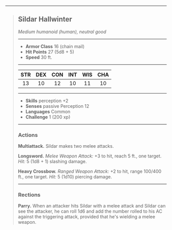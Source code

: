 ***
> ## Sildar Hallwinter
> *Medium humanoid (human), neutral good*
> 
> ***
> 
> - **Armor Class** 16 (chain mail)
> - **Hit Points** 27 (5d8 + 5)
> - **Speed** 30 ft.
> 
> ***
> 
> |STR|DEX|CON|INT|WIS|CHA|
> |:---:|:---:|:---:|:---:|:---:|:---:|
> |13|10|12|10|11|10|
> 
> ***
> 
> - **Skills** perception +2
> - **Senses** passive Perception 12
> - **Languages** Common
> - **Challenge** 1 (200 xp)
> 
> ***
> 
> ### Actions
> **Multiattack.** Sildar makes two melee attacks.
> 
> **Longsword.** *Melee Weapon Attack:* +3 to hit, reach 5 ft., one target. *Hit:* 5 (1d8 + 1) slashing damage.
> 
> **Heavy Crossbow.** *Ranged Weapon Attack:* +2 to hit, range 100/400 ft., one target. *Hit:* 5 (1d10) piercing damage.
> 
> ***
> 
> ### Rections
> **Parry.** When an attacker hits Sildar with a melee attack and Sildar can see the attacker, he can roll 1d6 and add the number rolled to his AC against the triggering attack, provided that he's wielding a melee weapon.